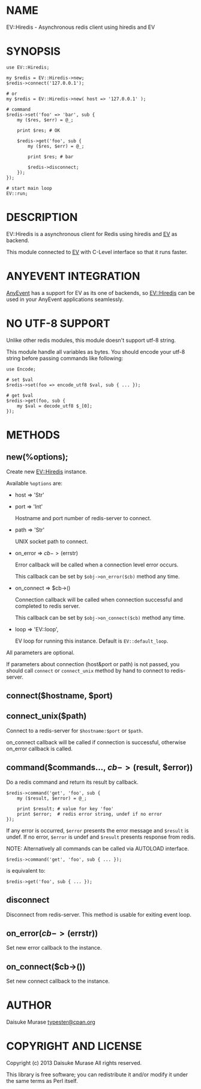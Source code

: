 # NAME

EV::Hiredis - Asynchronous redis client using hiredis and EV

# SYNOPSIS

    use EV::Hiredis;
    
    my $redis = EV::Hiredis->new;
    $redis->connect('127.0.0.1');
    
    # or
    my $redis = EV::Hiredis->new( host => '127.0.0.1' );
    
    # command
    $redis->set('foo' => 'bar', sub {
        my ($res, $err) = @_;
    
        print $res; # OK
    
        $redis->get('foo', sub {
            my ($res, $err) = @_;
    
            print $res; # bar
    
            $redis->disconnect;
        });
    });
    
    # start main loop
    EV::run;

# DESCRIPTION

EV::Hiredis is a asynchronous client for Redis using hiredis and [EV](https://metacpan.org/pod/EV) as backend.

This module connected to [EV](https://metacpan.org/pod/EV) with C-Level interface so that it runs faster.

# ANYEVENT INTEGRATION

[AnyEvent](https://metacpan.org/pod/AnyEvent) has a support for EV as its one of backends, so [EV::Hiredis](https://metacpan.org/pod/EV%3A%3AHiredis) can be used in your AnyEvent applications seamlessly.

# NO UTF-8 SUPPORT

Unlike other redis modules, this module doesn't support utf-8 string.

This module handle all variables as bytes. You should encode your utf-8 string before passing commands like following:

    use Encode;
    
    # set $val
    $redis->set(foo => encode_utf8 $val, sub { ... });
    
    # get $val
    $redis->get(foo, sub {
        my $val = decode_utf8 $_[0];
    });

# METHODS

## new(%options);

Create new [EV::Hiredis](https://metacpan.org/pod/EV%3A%3AHiredis) instance.

Available `%options` are:

- host => 'Str'
- port => 'Int'

    Hostname and port number of redis-server to connect.

- path => 'Str'

    UNIX socket path to connect.

- on\_error => $cb->($errstr)

    Error callback will be called when a connection level error occurs.

    This callback can be set by `$obj->on_error($cb)` method any time.

- on\_connect => $cb->()

    Connection callback will be called when connection successful and completed to redis server.

    This callback can be set by `$obj->on_connect($cb)` method any time.

- loop => 'EV::loop',

    EV loop for running this instance. Default is `EV::default_loop`.

All parameters are optional.

If parameters about connection (host&port or path) is not passed, you should call `connect` or `connect_unix` method by hand to connect to redis-server.

## connect($hostname, $port)

## connect\_unix($path)

Connect to a redis-server for `$hostname:$port` or `$path`.

on\_connect callback will be called if connection is successful, otherwise on\_error callback is called.

## command($commands..., $cb->($result, $error))

Do a redis command and return its result by callback.

    $redis->command('get', 'foo', sub {
        my ($result, $error) = @_;

        print $result; # value for key 'foo'
        print $error;  # redis error string, undef if no error
    });

If any error is occurred, `$error` presents the error message and `$result` is undef.
If no error, `$error` is undef and `$result` presents response from redis.

NOTE: Alternatively all commands can be called via AUTOLOAD interface.

    $redis->command('get', 'foo', sub { ... });

is equivalent to:

    $redis->get('foo', sub { ... });

## disconnect

Disconnect from redis-server. This method is usable for exiting event loop.

## on\_error($cb->($errstr))

Set new error callback to the instance.

## on\_connect($cb->())

Set new connect callback to the instance.

# AUTHOR

Daisuke Murase <typester@cpan.org>

# COPYRIGHT AND LICENSE

Copyright (c) 2013 Daisuke Murase All rights reserved.

This library is free software; you can redistribute it and/or modify it under the same terms as Perl itself.
